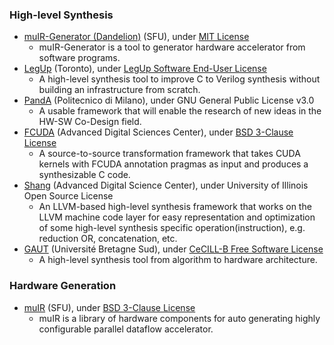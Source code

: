 ### High-level Synthesis
- [muIR-Generator (Dandelion)](https://github.com/sfu-arch/muir) (SFU), under [MIT License](https://github.com/sfu-arch/muir/blob/master/LICENSE)
  - muIR-Generator is a tool to generator hardware accelerator from software programs.
 - [LegUp](http://legup.eecg.utoronto.ca/) (Toronto), under [LegUp Software End-User License](http://legup.eecg.utoronto.ca/license.php)
   - A high-level synthesis tool to improve C to Verilog synthesis without building an infrastructure from scratch.
 - [PandA](https://panda.dei.polimi.it/) (Politecnico di Milano), under GNU General Public License v3.0
   - A usable framework that will enable the research of new ideas in the HW-SW Co-Design field.
 - [FCUDA](https://github.com/adsc-hls/fcuda) (Advanced Digital Sciences Center), under [BSD 3-Clause License](https://github.com/adsc-hls/fcuda/blob/master/license.txt)
   - A source-to-source transformation framework that takes CUDA kernels with FCUDA annotation pragmas as input and produces a synthesizable C code.
 - [Shang](https://github.com/etherzhhb/Shang) (Advanced Digital Science Center), under University of Illinois Open Source License
   - An LLVM-based high-level synthesis framework that works on the LLVM machine code layer for easy representation and optimization of some high-level synthesis specific operation(instruction), e.g. reduction OR, concatenation, etc.
- [GAUT](http://hls-labsticc.univ-ubs.fr/) (Université Bretagne Sud), under [CeCILL-B Free Software License](http://hls-labsticc.univ-ubs.fr/download/Licence_CeCILL_B_EN.rtf)
   - A high-level synthesis tool from algorithm to hardware architecture.

### Hardware Generation
- [muIR](https://github.com/sfu-arch/muir-lib) (SFU), under [BSD 3-Clause License](https://github.com/sfu-arch/muir-lib/blob/master/LICENSE)
  - muIR is a library of hardware components for auto generating highly configurable parallel dataflow accelerator.
